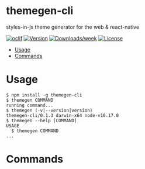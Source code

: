 themegen-cli
============

styles-in-js theme generator for the web &amp; react-native

[![oclif](https://img.shields.io/badge/cli-oclif-brightgreen.svg)](https://oclif.io)
[![Version](https://img.shields.io/npm/v/themegen-cli.svg)](https://npmjs.org/package/themegen-cli)
[![Downloads/week](https://img.shields.io/npm/dw/themegen-cli.svg)](https://npmjs.org/package/themegen-cli)
[![License](https://img.shields.io/npm/l/themegen-cli.svg)](https://github.com/apostopher/themegen-cli/blob/master/package.json)

<!-- toc -->
* [Usage](#usage)
* [Commands](#commands)
<!-- tocstop -->
# Usage
<!-- usage -->
```sh-session
$ npm install -g themegen-cli
$ themegen COMMAND
running command...
$ themegen (-v|--version|version)
themegen-cli/0.1.3 darwin-x64 node-v10.17.0
$ themegen --help [COMMAND]
USAGE
  $ themegen COMMAND
...
```
<!-- usagestop -->
# Commands
<!-- commands -->

<!-- commandsstop -->

